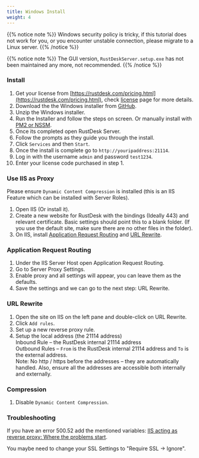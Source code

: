 ```yaml
---
title: Windows Install
weight: 4
---
```


{{% notice note %}}
Windows security policy is tricky, if this tutorial does not work for you, or you encounter unstable connection, please migrate to a Linux server.
{{% /notice %}}

{{% notice note %}}
The GUI version, `RustDeskServer.setup.exe` has not been maintained any more, not recommended.
{{% /notice %}}

### Install

1. Get your license from [https://rustdesk.com/pricing.html](https://rustdesk.com/pricing.html), check [license](https://rustdesk.com/docs/en/self-host/rustdesk-server-pro/license/) page for more details.
2. Download the the Windows installer from [GitHub](https://github.com/rustdesk/rustdesk-server-pro/releases/latest).
3. Unzip the Windows installer.
4. Run the Installer and follow the steps on screen. Or manually install with [PM2 or NSSM](https://rustdesk.com/docs/en/self-host/rustdesk-server-oss/windows/).
5. Once its completed open RustDesk Server.
6. Follow the prompts as they guide you through the install.
7. Click `Services` and then `Start`.
8. Once the install is complete go to `http://youripaddress:21114`.
9. Log in with the username `admin` and password `test1234`.
10. Enter your license code purchased in step 1.

### Use IIS as Proxy

Please ensure `Dynamic Content Compression` is installed (this is an IIS Feature which can be installed with Server Roles).
1. Open IIS (Or install it).
2. Create a new website for RustDesk with the bindings (Ideally 443) and relevant certificate. Basic settings should point this to a blank folder. (If you use the default site, make sure there are no other files in the folder).
3. On IIS, install [Application Request Routing](https://www.iis.net/downloads/microsoft/application-request-routing) and [URL Rewrite](https://learn.microsoft.com/en-us/iis/extensions/url-rewrite-module/using-the-url-rewrite-module).

### Application Request Routing

1. Under the IIS Server Host open Application Request Routing.
2. Go to Server Proxy Settings.
3. Enable proxy and all settings will appear, you can leave them as the defaults.
4. Save the settings and we can go to the next step: URL Rewrite.

### URL Rewrite

1. Open the site on IIS on the left pane and double-click on URL Rewrite.
2. Click `Add rules`.
3. Set up a new reverse proxy rule.
4. Setup the local address (the 21114 address) \
Inbound Rule – the RustDesk internal 21114 address \
Outbound Rules – `From` is the RustDesk internal 21114 address and `To` is the external address. \
Note: No http / https before the addresses – they are automatically handled. Also, ensure all the addresses are accessible both internally and externally.

### Compression

1. Disable `Dynamic Content Compression`.

### Troubleshooting

If you have an error 500.52 add the mentioned variables: [IIS acting as reverse proxy: Where the problems start](https://techcommunity.microsoft.com/t5/iis-support-blog/iis-acting-as-reverse-proxy-where-the-problems-start/ba-p/846259).

You maybe need to change your SSL Settings to "Require SSL → Ignore".
